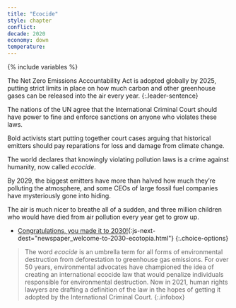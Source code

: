 ```yaml
---
title: "Ecocide"
style: chapter
conflict: 
decade: 2020
economy: down
temperature: 
---
```


{% include variables %}

The Net Zero Emissions Accountability Act is adopted globally by 2025, putting strict limits in place on how much carbon and other greenhouse gases can be released into the air every year. 
{:.leader-sentence}

The nations of the UN agree that the International Criminal Court should have power to fine and enforce sanctions on anyone who violates these laws.

Bold activists start putting together court cases arguing that historical emitters should pay reparations for loss and damage from climate change.

The world declares that knowingly violating pollution laws is a crime against humanity, now called *ecocide*.

By 2029, the biggest emitters have more than halved how much they’re polluting the atmosphere, and some CEOs of large fossil fuel companies have mysteriously gone into hiding.

The air is much nicer to breathe all of a sudden, and three million children who would have died from air pollution every year get to grow up.

- [Congratulations, you made it to 2030!](part-page_2030.html){:js-next-dest="newspaper_welcome-to-2030-ecotopia.html"}
{:.choice-options}

> The word *ecocide* is an umbrella term for all forms of environmental destruction from deforestation to greenhouse gas emissions. For over 50&nbsp;years, environmental advocates have championed the idea of creating an international ecocide law that would penalize individuals responsible for environmental destruction. Now in 2021, human rights lawyers are drafting a definition of the law in the hopes of getting it adopted by the International Criminal Court.
{:.infobox}
